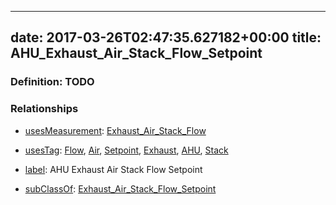 
---
date: 2017-03-26T02:47:35.627182+00:00
title: AHU_Exhaust_Air_Stack_Flow_Setpoint
---
### Definition: TODO

### Relationships

* [usesMeasurement](https://brickschema.org/schema/1.0/BrickFrame#usesMeasurement): [Exhaust_Air_Stack_Flow](https://brickschema.org/schema/1.0/Brick#Exhaust_Air_Stack_Flow)

* [usesTag](https://brickschema.org/schema/1.0/BrickFrame#usesTag): [Flow](https://brickschema.org/schema/1.0/BrickTag#Flow), [Air](https://brickschema.org/schema/1.0/BrickTag#Air), [Setpoint](https://brickschema.org/schema/1.0/BrickTag#Setpoint), [Exhaust](https://brickschema.org/schema/1.0/BrickTag#Exhaust), [AHU](https://brickschema.org/schema/1.0/BrickTag#AHU), [Stack](https://brickschema.org/schema/1.0/BrickTag#Stack)

* [label](http://www.w3.org/2000/01/rdf-schema#label): AHU Exhaust Air Stack Flow Setpoint

* [subClassOf](http://www.w3.org/2000/01/rdf-schema#subClassOf): [Exhaust_Air_Stack_Flow_Setpoint](https://brickschema.org/schema/1.0/Brick#Exhaust_Air_Stack_Flow_Setpoint)
